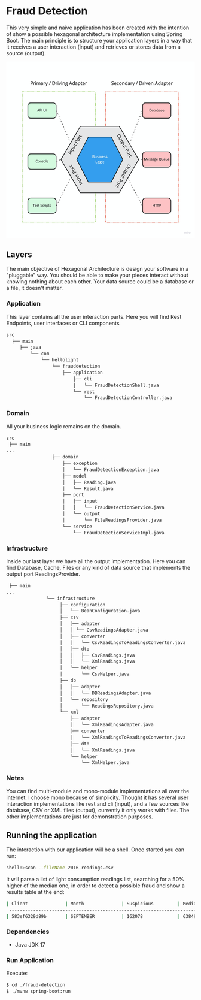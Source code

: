 # Fraud Detection

This very simple and naive application has been created with the intention of show a possible
hexagonal architecture implementation using Spring Boot.
The main principle is to structure your application layers in a way that it receives a user interaction (input) and 
retrieves or stores data from a source (output).

![hexagonal architecture](hexagonal-architecture.png)

## Layers

The main objective of Hexagonal Architecture is design your software in a "pluggable" way. You should be able to make
your pieces interact without knowing nothing about each other. Your data source could be a database or a file, it doesn't
matter.

### Application

This layer contains all the user interaction parts. Here you will find Rest Endpoints, user interfaces or CLI components

```bash
src
  ├── main
     ├── java
         └── com
             └── hellolight
                 └── frauddetection
                     ├── application
                         ├── cli
                         │   └── FraudDetectionShell.java
                         └── rest
                             └── FraudDetectionController.java
```

### Domain

All your business logic remains on the domain.

```bash
src
 ├── main
...
                 ├── domain
                     ├── exception
                     │   └── FraudDetectionException.java
                     ├── model
                     │   ├── Reading.java
                     │   └── Result.java
                     ├── port
                     │   ├── input
                     │   │   └── FraudDetectionService.java
                     │   └── output
                     │       └── FileReadingsProvider.java
                     └── service
                         └── FraudDetectionServiceImpl.java
```

### Infrastructure

Inside our last layer we have all the output implementation. Here you can find Database, Cache, Files or any kind of data source that
implements the output port ReadingsProvider.

```bash
 ├── main
...
               └── infrastructure
                    ├── configuration
                    │   └── BeanConfiguration.java
                    ├── csv
                    │   ├── adapter
                    │   │ └── CsvReadingsAdapter.java
                    │   ├── converter
                    │   │   └── CsvReadingsToReadingsConverter.java
                    │   ├── dto
                    │   │   ├── CsvReadings.java
                    │   │   └── XmlReadings.java
                    │   └── helper
                    │       └── CsvHelper.java
                    ├── db
                    │   ├── adapter
                    │   │   └── DBReadingsAdapter.java
                    │   └── repository
                    │       └── ReadingsRepository.java
                    └── xml
                        ├── adapter
                        │   └── XmlReadingsAdapter.java
                        ├── converter
                        │   └── XmlReadingsToReadingsConverter.java
                        ├── dto
                        │   └── XmlReadings.java
                        └── helper
                            └── XmlHelper.java
```

### Notes

You can find multi-module and mono-module implementations all over the internet. I choose mono because of simplicity.
Thought it has several user interaction implementations like rest and cli (input), and a few
sources like database, CSV or XML files (output), currently it only works with files. The other implementations
are just for demonstration purposes.

## Running the application

The interaction with our application will be a shell. Once started you can run:

```bash
shell:>scan --fileName 2016-readings.csv
```

It will parse a list of light consumption readings list, searching for a 50% higher of the median one, in order to
detect a possible fraud and show a results table at the end:

```bash
| Client              | Month              | Suspicious         | Median   |
 ---------------------------------------------------------------------------
| 583ef6329d89b       | SEPTEMBER          | 162078             | 63849,75 |
```

### Dependencies

 - Java JDK 17

### Run Application

Execute:

```bash
$ cd ./fraud-detection
$ ./mvnw spring-boot:run
```
